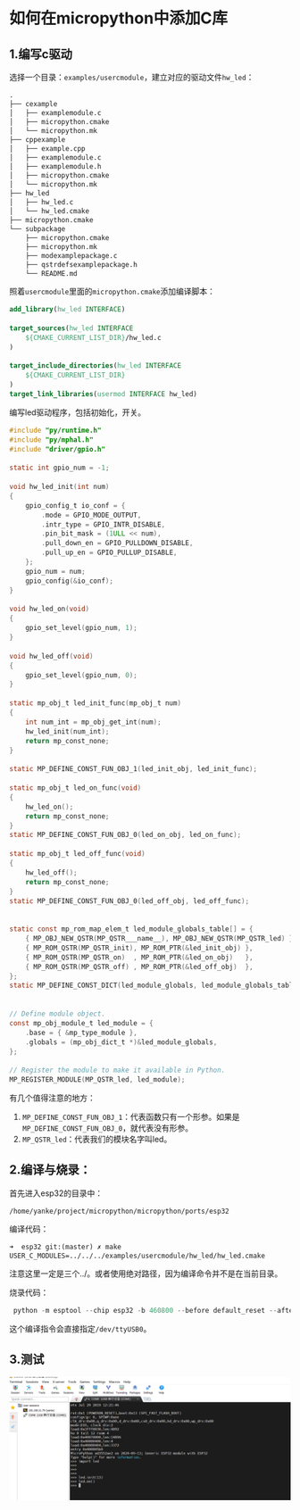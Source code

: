 # 如何在micropython中添加C库


## 1.编写c驱动

选择一个目录：`examples/usercmodule`，建立对应的驱动文件`hw_led`：

```shell
.
├── cexample
│   ├── examplemodule.c
│   ├── micropython.cmake
│   └── micropython.mk
├── cppexample
│   ├── example.cpp
│   ├── examplemodule.c
│   ├── examplemodule.h
│   ├── micropython.cmake
│   └── micropython.mk
├── hw_led
│   ├── hw_led.c
│   └── hw_led.cmake
├── micropython.cmake
└── subpackage
    ├── micropython.cmake
    ├── micropython.mk
    ├── modexamplepackage.c
    ├── qstrdefsexamplepackage.h
    └── README.md
```

照着`usercmodule`里面的`micropython.cmake`添加编译脚本：

```cmake
add_library(hw_led INTERFACE)

target_sources(hw_led INTERFACE
    ${CMAKE_CURRENT_LIST_DIR}/hw_led.c
)

target_include_directories(hw_led INTERFACE
    ${CMAKE_CURRENT_LIST_DIR}
)
target_link_libraries(usermod INTERFACE hw_led)
```

编写led驱动程序，包括初始化，开关。

```c
#include "py/runtime.h"
#include "py/mphal.h"
#include "driver/gpio.h"

static int gpio_num = -1;

void hw_led_init(int num)
{
    gpio_config_t io_conf = {
        .mode = GPIO_MODE_OUTPUT,
        .intr_type = GPIO_INTR_DISABLE,
        .pin_bit_mask = (1ULL << num),
        .pull_down_en = GPIO_PULLDOWN_DISABLE,
        .pull_up_en = GPIO_PULLUP_DISABLE,
    };
    gpio_num = num;
    gpio_config(&io_conf);
}

void hw_led_on(void)
{
    gpio_set_level(gpio_num, 1);
}

void hw_led_off(void)
{
    gpio_set_level(gpio_num, 0);
}

static mp_obj_t led_init_func(mp_obj_t num)
{
    int num_int = mp_obj_get_int(num);
    hw_led_init(num_int);
    return mp_const_none;
}

static MP_DEFINE_CONST_FUN_OBJ_1(led_init_obj, led_init_func);

static mp_obj_t led_on_func(void)
{
    hw_led_on();
    return mp_const_none;
}
static MP_DEFINE_CONST_FUN_OBJ_0(led_on_obj, led_on_func);

static mp_obj_t led_off_func(void)
{
    hw_led_off();
    return mp_const_none;
}
static MP_DEFINE_CONST_FUN_OBJ_0(led_off_obj, led_off_func);


static const mp_rom_map_elem_t led_module_globals_table[] = {
    { MP_OBJ_NEW_QSTR(MP_QSTR___name__), MP_OBJ_NEW_QSTR(MP_QSTR_led) },
    { MP_ROM_QSTR(MP_QSTR_init), MP_ROM_PTR(&led_init_obj) },
    { MP_ROM_QSTR(MP_QSTR_on)  , MP_ROM_PTR(&led_on_obj)   },
    { MP_ROM_QSTR(MP_QSTR_off) , MP_ROM_PTR(&led_off_obj)  },
};
static MP_DEFINE_CONST_DICT(led_module_globals, led_module_globals_table);


// Define module object.
const mp_obj_module_t led_module = {
    .base = { &mp_type_module },
    .globals = (mp_obj_dict_t *)&led_module_globals,
};

// Register the module to make it available in Python.
MP_REGISTER_MODULE(MP_QSTR_led, led_module);
```

有几个值得注意的地方：
1. `MP_DEFINE_CONST_FUN_OBJ_1`：代表函数只有一个形参。如果是`MP_DEFINE_CONST_FUN_OBJ_0`，就代表没有形参。
2. `MP_QSTR_led`：代表我们的模块名字叫led。


## 2.编译与烧录：

首先进入esp32的目录中：
```shell
/home/yanke/project/micropython/micropython/ports/esp32
```

编译代码：
```shell
➜  esp32 git:(master) ✗ make USER_C_MODULES=../../../examples/usercmodule/hw_led/hw_led.cmake
```

注意这里一定是三个../。或者使用绝对路径，因为编译命令并不是在当前目录。

烧录代码：
```c
 python -m esptool --chip esp32 -b 460800 --before default_reset --after hard_reset write_flash --flash_mode dio --flash_size 4MB --flash_freq 40m 0x1000 build-ESP32_GENERIC/bootloader/bootloader.bin 0x8000 build-ESP32_GENERIC/partition_table/partition-table.bin 0x10000 build-ESP32_GENERIC/micropython.bin
```

这个编译指令会直接指定`/dev/ttyUSB0`。

## 3.测试

![](./src/micropython_led测试.png)